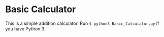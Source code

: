 # Basic Calculator

This is a simple addition calculator. Run `$ python3 Basic_Calculator.py` if you have Python 3.
